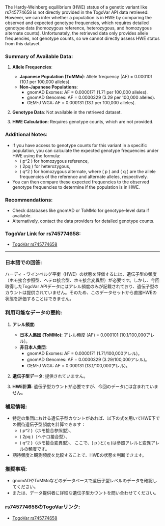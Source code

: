 The Hardy-Weinberg equilibrium (HWE) status of a genetic variant like rs745774658 is not directly provided in the TogoVar API data retrieved. However, we can infer whether a population is in HWE by comparing the observed and expected genotype frequencies, which requires detailed genotype data (homozygous reference, heterozygous, and homozygous alternate counts). Unfortunately, the retrieved data only provides allele frequencies, not genotype counts, so we cannot directly assess HWE status from this dataset.

### Summary of Available Data:
1. **Allele Frequencies**:
   - **Japanese Population (ToMMo)**: Allele frequency (AF) = 0.000101 (10.1 per 100,000 alleles).
   - **Non-Japanese Populations**:
     - gnomAD Exomes: AF = 0.0000171 (1.71 per 100,000 alleles).
     - gnomAD Genomes: AF = 0.0000329 (3.29 per 100,000 alleles).
     - GEM-J WGA: AF = 0.000131 (13.1 per 100,000 alleles).

2. **Genotype Data**: Not available in the retrieved dataset.

3. **HWE Calculation**: Requires genotype counts, which are not provided.

### Additional Notes:
- If you have access to genotype counts for this variant in a specific population, you can calculate the expected genotype frequencies under HWE using the formula:
  - \( p^2 \) for homozygous reference,
  - \( 2pq \) for heterozygous,
  - \( q^2 \) for homozygous alternate,
  where \( p \) and \( q \) are the allele frequencies of the reference and alternate alleles, respectively.
- You can then compare these expected frequencies to the observed genotype frequencies to determine if the population is in HWE.

### Recommendations:
- Check databases like gnomAD or ToMMo for genotype-level data if available.
- Alternatively, contact the data providers for detailed genotype counts.

### TogoVar Link for rs745774658:
- [TogoVar rs745774658](https://togovar.org)

---

### 日本語での回答:

ハーディ・ワインベルグ平衡（HWE）の状態を評価するには、遺伝子型の頻度（ホモ接合参照型、ヘテロ接合型、ホモ接合変異型）が必要です。しかし、今回取得したTogoVar APIデータにはアレル頻度のみが記載されており、遺伝子型のカウントは提供されていません。そのため、このデータセットから直接HWEの状態を評価することはできません。

### 利用可能なデータの要約:
1. **アレル頻度**:
   - **日本人集団 (ToMMo)**: アレル頻度 (AF) = 0.000101 (10.1/100,000アレル)。
   - **非日本人集団**:
     - gnomAD Exomes: AF = 0.0000171 (1.71/100,000アレル)。
     - gnomAD Genomes: AF = 0.0000329 (3.29/100,000アレル)。
     - GEM-J WGA: AF = 0.000131 (13.1/100,000アレル)。

2. **遺伝子型データ**: 提供されていません。

3. **HWE計算**: 遺伝子型カウントが必要ですが、今回のデータには含まれていません。

### 補足情報:
- 特定の集団における遺伝子型カウントがあれば、以下の式を用いてHWE下での期待遺伝子型頻度を計算できます：
  - \( p^2 \)（ホモ接合参照型）、
  - \( 2pq \)（ヘテロ接合型）、
  - \( q^2 \)（ホモ接合変異型）、
  ここで、\( p \)と\( q \)は参照アレルと変異アレルの頻度です。
- 期待頻度と観測頻度を比較することで、HWEの状態を判断できます。

### 推奨事項:
- gnomADやToMMoなどのデータベースで遺伝子型レベルのデータを確認してください。
- または、データ提供者に詳細な遺伝子型カウントを問い合わせてください。

### rs745774658のTogoVarリンク:
- [TogoVar rs745774658](https://togovar.org)